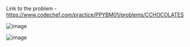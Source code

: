 Link to the problem - https://www.codechef.com/practice/PPYBM01/problems/CCHOCOLATES


![image](https://github.com/Haleshot/Competitive-Programming/assets/57552973/fdc17d9f-91d7-4c50-be90-1d3c9c1af6cc)


![image](https://github.com/Haleshot/Competitive-Programming/assets/57552973/45e81754-fe36-4198-aabe-83185ae0afb4)
